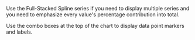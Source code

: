 Use the Full-Stacked Spline series if you need to display multiple series and you need to emphasize every value's percentage contribution into total. 

Use the combo boxes at the top of the chart to display data point markers and labels.
